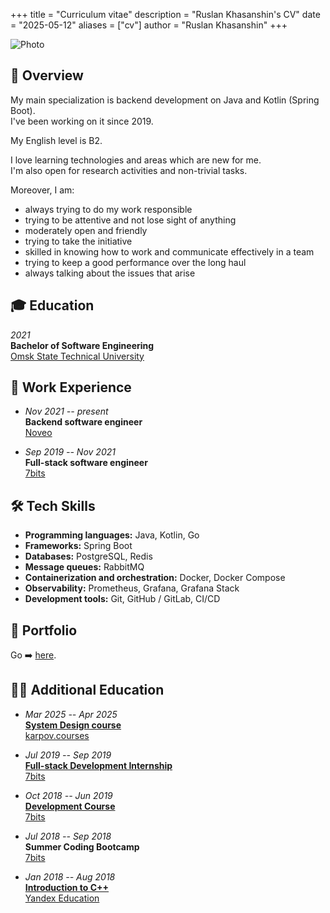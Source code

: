 +++
title = "Curriculum vitae"
description = "Ruslan Khasanshin's CV"
date = "2025-05-12"
aliases = ["cv"]
author = "Ruslan Khasanshin"
+++

![Photo](/images/photo.png)

## 🎯 Overview

My main specialization is backend development on Java and Kotlin (Spring Boot).\
I've been working on it since 2019.

My English level is B2.

I love learning technologies and areas which are new for me.\
I'm also open for research activities and non-trivial tasks.

Moreover, I am:
- always trying to do my work responsible
- trying to be attentive and not lose sight of anything
- moderately open and friendly
- trying to take the initiative
- skilled in knowing how to work and communicate effectively in a team
- trying to keep a good performance over the long haul
- always talking about the issues that arise

## 🎓 Education

*2021*\
**Bachelor of Software Engineering**\
[Omsk State Technical University](https://omgtu.ru/english)

## 💼 Work Experience

- *Nov 2021 -- present*\
  **Backend software engineer**\
  [Noveo](https://noveogroup.com)

- *Sep 2019 -- Nov 2021*\
  **Full-stack software engineer**\
  [7bits](https://7bits.it/)

## 🛠️ Tech Skills

- **Programming languages:** Java, Kotlin, Go
- **Frameworks:** Spring Boot
- **Databases:** PostgreSQL, Redis
- **Message queues:** RabbitMQ
- **Containerization and orchestration:** Docker, Docker Compose
- **Observability:** Prometheus, Grafana, Grafana Stack
- **Development tools:** Git, GitHub / GitLab, CI/CD

## 💼 Portfolio

Go ➡️ [here](/portfolio).

## 🧑‍🎓 Additional Education

- *Mar 2025 -- Apr 2025*\
  [**System Design course**](https://drive.google.com/file/d/1ihS1ptb-Cnh_o4FjtVg2g3Mqhxd3Uy0Z/view)\
  [karpov.courses](https://karpov.courses/systemdesign)

- *Jul 2019 -- Sep 2019*\
  [**Full-stack Development Internship**](https://drive.google.com/file/d/1KyqLdlHFrag7zAbUZvgwgCcckZKdk_O0/view)\
  [7bits](https://internship.itlft.ru)

- *Oct 2018 -- Jun 2019*\
  [**Development Course**](https://drive.google.com/file/d/1-zEE8Zy9r200uSdMm3cD4ih4FcASuihl/view)\
  [7bits](https://courses.itlft.ru/development)

- *Jul 2018 -- Sep 2018*\
  **Summer Coding Bootcamp**\
  [7bits](https://gardens.itlft.ru/development)

- *Jan 2018 -- Aug 2018*\
  [**Introduction to C++**](https://drive.google.com/file/d/1QI4D7auBt7NFWnGPSnsSB6TYm0VLg-0y/view)\
  [Yandex Education](https://education.yandex.ru)
